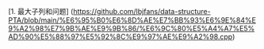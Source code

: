 [1. 最大子列和问题] (https://github.com/lbjfans/data-structure-PTA/blob/main/%E6%95%B0%E6%8D%AE%E7%BB%93%E6%9E%84%E9%A2%98%E7%9B%AE%E9%9B%86/%E6%9C%80%E5%A4%A7%E5%AD%90%E5%88%97%E5%92%8C%E9%97%AE%E9%A2%98.cpp)
